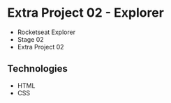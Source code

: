 # Extra Project 02 - Explorer

* Rocketseat Explorer
* Stage 02
* Extra Project 02

## Technologies

* HTML
* CSS